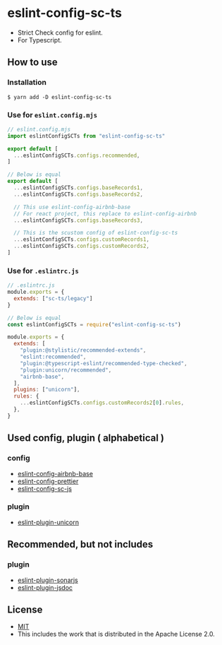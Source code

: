 # eslint-config-sc-ts
- Strict Check config for eslint.
- For Typescript.

## How to use
### Installation

```shell
$ yarn add -D eslint-config-sc-ts
```

### Use for `eslint.config.mjs`

```javascript
// eslint.config.mjs
import eslintConfigSCTs from "eslint-config-sc-ts"

export default [
  ...eslintConfigSCTs.configs.recommended,
]

// Below is equal
export default [
  ...eslintConfigSCTs.configs.baseRecords1,
  ...eslintConfigSCTs.configs.baseRecords2,

  // This use eslint-config-airbnb-base
  // For react project, this replace to eslint-config-airbnb
  ...eslintConfigSCTs.configs.baseRecords3,

  // This is the scustom config of eslint-config-sc-ts
  ...eslintConfigSCTs.configs.customRecords1,
  ...eslintConfigSCTs.configs.customRecords2,
]
```

### Use for `.eslintrc.js`

```javascript
// .eslintrc.js
module.exports = {
  extends: ["sc-ts/legacy"]
}

// Below is equal
const eslintConfigSCTs = require("eslint-config-sc-ts")

module.exports = {
  extends: [
    "plugin:@stylistic/recommended-extends",
    "eslint:recommended",
    "plugin:@typescript-eslint/recommended-type-checked",
    "plugin:unicorn/recommended",
    "airbnb-base",
  ],
  plugins: ["unicorn"],
  rules: {
    ...eslintConfigSCTs.configs.customRecords2[0].rules,
  },
}
```

## Used config, plugin ( alphabetical )
### config
- [eslint-config-airbnb-base](https://www.npmjs.com/package/eslint-config-airbnb-base)
- [eslint-config-prettier](https://www.npmjs.com/package/eslint-config-prettier)
- [eslint-config-sc-js](https://www.npmjs.com/package/eslint-config-sc-js)

### plugin
- [eslint-plugin-unicorn](https://www.npmjs.com/package/eslint-plugin-unicorn)

## Recommended, but not includes
### plugin
- [eslint-plugin-sonarjs](https://www.npmjs.com/package/eslint-plugin-sonarjs)
- [eslint-plugin-jsdoc](https://www.npmjs.com/package/eslint-plugin-jsdoc)

## License
- [MIT](LICENSE)
- This includes the work that is distributed in the Apache License 2.0.
